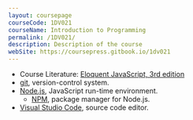 ```yaml
---
layout: coursepage
courseCode: 1DV021
courseName: Introduction to Programming
permalink: /1DV021/
description: Description of the course
webSite: https://coursepress.gitbook.io/1dv021
---
```


* Course Literature: [Eloquent JavaScript, 3rd edition](http://eloquentjavascript.net/)
* [git](https://git-scm.com), version-control system.
* [Node.js](https://nodejs.org), JavaScript run-time environment.
  * [NPM](https://www.npmjs.com), package manager for Node.js.
* [Visual Studio Code](https://code.visualstudio.com/), source code editor.



[jekyll-organization]: https://github.com/jekyll